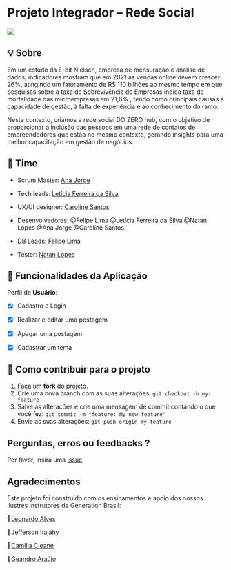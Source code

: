 # Projeto Integrador – Rede Social


 <img src = "https://github.com/DozeroHub/Projeto_Integrador_Generation/blob/main/Documenta%C3%A7%C3%A3o/Logotipo-Design-02.png"> </img>

 ## 💡 Sobre
 

Em um estudo da E-bit Nielsen, empresa de mensuração e análise de dados, indicadores mostram que em 2021 as vendas online devem crescer 26%, atingindo um faturamento de R$ 110 bilhões ao mesmo tempo em que pesquisas sobre a taxa de Sobrevivência de Empresas indica taxa de mortalidade das microempresas em 21,6% , tendo como principais causas a capacidade de gestão, à falta de experiência e ao conhecimento do ramo.

Neste contexto, criamos a rede social DO ZERO hub, com o objetivo de proporcionar a inclusão das pessoas em uma rede de contatos de empreendedores que estão no mesmo contexto, gerando insights para uma melhor capacitação em gestão de negócios.




 ## 👾 Time
 



* Scrum Master: [Ana Jorge](https://github.com/anagjorge)

* Tech leads: [Letícia Ferreira da Silva](https://github.com/lefesi)

* UX/UI designer: [Caroline Santos](https://github.com/Caroline-Calixto)

* Desenvolvedores: @Felipe Lima @Letícia Ferreira da Silva @Natan Lopes @Ana Jorge @Caroline Santos

* DB Leads: [Felipe Lima](https://github.com/Felipepereiralima)

* Tester: [Natan Lopes](https://github.com/Natxn)

  

 

 ## :pushpin: Funcionalidades da Aplicação 
 

 Perfil de **Usuário**:

  - [x] Cadastro e Login 

  - [x] Realizar e editar uma postagem 

  - [x] Apagar uma postagem

  - [x] Cadastrar um tema 

    

 ## 💪 Como contribuir para o projeto
 

1. Faça um **fork** do projeto.
2. Crie uma nova branch com as suas alterações: `git checkout -b my-feature`
3. Salve as alterações e crie uma mensagem de commit contando o que você fez: `git commit -m "feature: My new feature"`
4. Envie as suas alterações: `git push origin my-feature`
  

## Perguntas, erros ou feedbacks ?

Por favor, insira uma [issue](https://github.com/DozeroHub/Front-End-V4/issues)



## Agradecimentos


Este projeto foi construído com os ensinamentos e apoio dos nossos ilustres instrutores da Generation Brasil: 

:star2:[Leonardo Alves](https://github.com/Leon4rdoalves)

:star2:[Jefferson Itajahy](https://github.com/Jefferson-Itajahy)

:star2:[Camilla Cleane](https://github.com/camillacleanne)

:star2:[Geandro Araújo]()

